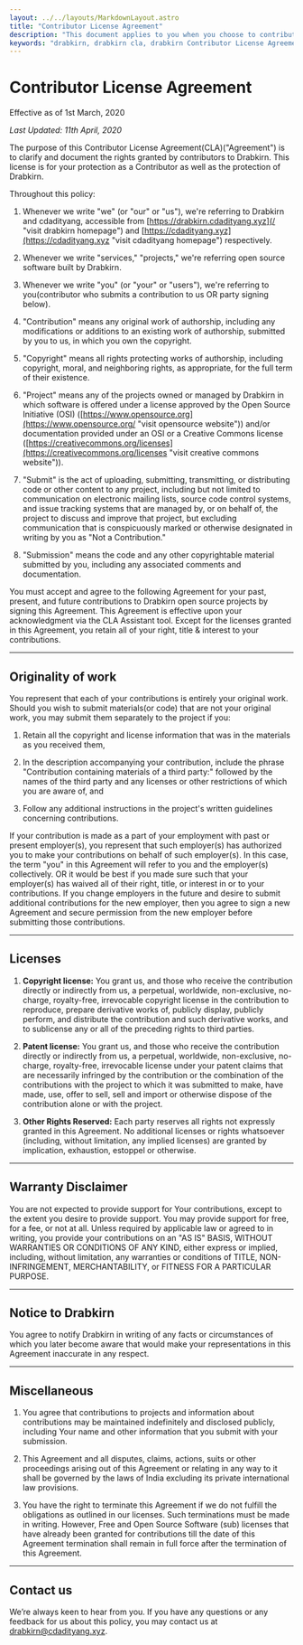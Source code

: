 ```yaml
---
layout: ../../layouts/MarkdownLayout.astro
title: "Contributor License Agreement"
description: "This document applies to you when you choose to contribute to drabkirn, and this Agreement is to clarify and document the rights granted by contributors to drabkirn."
keywords: "drabkirn, drabkirn cla, drabkirn Contributor License Agreement, Contributor License Agreement, open source, contribution"
---
```

<h1 class="text-center mb-3">
  Contributor License Agreement
</h1>

<p class="mb-1 fst-italic">Effective as of 1st March, 2020</p>

*Last Updated: 11th April, 2020*

The purpose of this Contributor License Agreement(CLA)("Agreement") is to clarify and document the rights granted by contributors to Drabkirn. This license is for your protection as a Contributor as well as the protection of Drabkirn.

Throughout this policy:
1. Whenever we write "we" (or "our" or "us"), we're referring to Drabkirn and cdadityang, accessible from [https://drabkirn.cdadityang.xyz](/ "visit drabkirn homepage") and [https://cdadityang.xyz](https://cdadityang.xyz "visit cdadityang homepage") respectively.

2. Whenever we write "services," "projects," we're referring open source software built by Drabkirn.

3. Whenever we write "you" (or "your" or "users"), we're referring to you(contributor who submits a contribution to us OR party signing below).

4. "Contribution" means any original work of authorship, including any modifications or additions to an existing work of authorship, submitted by you to us, in which you own the copyright.

5. "Copyright" means all rights protecting works of authorship, including copyright, moral, and neighboring rights, as appropriate, for the full term of their existence.

6. "Project" means any of the projects owned or managed by Drabkirn in which software is offered under a license approved by the Open Source Initiative (OSI) ([https://www.opensource.org](https://www.opensource.org/ "visit opensource website")) and/or documentation provided under an OSI or a Creative Commons license ([https://creativecommons.org/licenses](https://creativecommons.org/licenses "visit creative commons website")).

7. "Submit" is the act of uploading, submitting, transmitting, or distributing code or other content to any project, including but not limited to communication on electronic mailing lists, source code control systems, and issue tracking systems that are managed by, or on behalf of, the project to discuss and improve that project, but excluding communication that is conspicuously marked or otherwise designated in writing by you as "Not a Contribution."

8. "Submission" means the code and any other copyrightable material submitted by you, including any associated comments and documentation.


You must accept and agree to the following Agreement for your past, present, and future contributions to Drabkirn open source projects by signing this Agreement. This Agreement is effective upon your acknowledgment via the CLA Assistant tool. Except for the licenses granted in this Agreement, you retain all of your right, title & interest to your contributions.

-----

## Originality of work
You represent that each of your contributions is entirely your original work. Should you wish to submit materials(or code) that are not your original work, you may submit them separately to the project if you:
1. Retain all the copyright and license information that was in the materials as you received them,

2. In the description accompanying your contribution, include the phrase "Contribution containing materials of a third party:" followed by the names of the third party and any licenses or other restrictions of which you are aware of, and

3. Follow any additional instructions in the project's written guidelines concerning contributions.

If your contribution is made as a part of your employment with past or present employer(s), you represent that such employer(s) has authorized you to make your contributions on behalf of such employer(s). In this case, the term "you" in this Agreement will refer to you and the employer(s) collectively. OR it would be best if you made sure such that your employer(s) has waived all of their right, title, or interest in or to your contributions. If you change employers in the future and desire to submit additional contributions for the new employer, then you agree to sign a new Agreement and secure permission from the new employer before submitting those contributions.

-----

## Licenses
1. **Copyright license:** You grant us, and those who receive the contribution directly or indirectly from us, a perpetual, worldwide, non-exclusive, no-charge, royalty-free, irrevocable copyright license in the contribution to reproduce, prepare derivative works of, publicly display, publicly perform, and distribute the contribution and such derivative works, and to sublicense any or all of the preceding rights to third parties.

2. **Patent license:** You grant us, and those who receive the contribution directly or indirectly from us, a perpetual, worldwide, non-exclusive, no-charge, royalty-free, irrevocable license under your patent claims that are necessarily infringed by the contribution or the combination of the contributions with the project to which it was submitted to make, have made, use, offer to sell, sell and import or otherwise dispose of the contribution alone or with the project.

3. **Other Rights Reserved:** Each party reserves all rights not expressly granted in this Agreement. No additional licenses or rights whatsoever (including, without limitation, any implied licenses) are granted by implication, exhaustion, estoppel or otherwise.

-----

## Warranty Disclaimer
You are not expected to provide support for Your contributions, except to the extent you desire to provide support. You may provide support for free, for a fee, or not at all. Unless required by applicable law or agreed to in writing, you provide your contributions on an "AS IS" BASIS, WITHOUT WARRANTIES OR CONDITIONS OF ANY KIND, either express or implied, including, without limitation, any warranties or conditions of TITLE, NON- INFRINGEMENT, MERCHANTABILITY, or FITNESS FOR A PARTICULAR PURPOSE.

-----

## Notice to Drabkirn
You agree to notify Drabkirn in writing of any facts or circumstances of which you later become aware that would make your representations in this Agreement inaccurate in any respect.

-----

## Miscellaneous
1. You agree that contributions to projects and information about contributions may be maintained indefinitely and disclosed publicly, including Your name and other information that you submit with your submission.

2. This Agreement and all disputes, claims, actions, suits or other proceedings arising out of this Agreement or relating in any way to it shall be governed by the laws of India excluding its private international law provisions.

3. You have the right to terminate this Agreement if we do not fulfill the obligations as outlined in our licenses. Such terminations must be made in writing. However, Free and Open Source Software (sub) licenses that have already been granted for contributions till the date of this Agreement termination shall remain in full force after the termination of this Agreement.

-----

## Contact us
We’re always keen to hear from you. If you have any questions or any feedback for us about this policy, you may contact us at [drabkirn@cdadityang.xyz](mailto:drabkirn@cdadityang.xyz "our official email address").